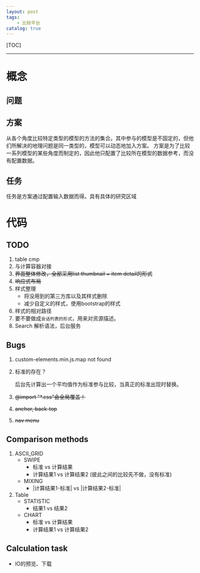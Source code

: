 ```yaml
---
layout: post
tags: 
    - 比较平台
catalog: true
---
```


[TOC]

---

# 概念

## 问题

## 方案

从各个角度比较特定类型的模型的方法的集合。其中参与的模型是不固定的，但他们所解决的地理问题是同一类型的，模型可以动态地加入方案。
方案是为了比较一系列模型的某些角度而制定的，因此他只配置了比较所在模型的数据参考，而没有配置数据。

## 任务

任务是方案通过配置输入数据而得。具有具体的研究区域

# 代码

## TODO

1. table cmp
2. 与计算容器对接
3. ~~界面整体修改，全部采用list thumbnail + item detail的形式~~
4. ~~响应式布局~~
5. 样式整理
    - 将没用到的第三方库以及其样式删除
    - 减少自定义的样式，使用bootstrap的样式
6. 样式的相对路径
7. 要不要做成`会话列表的形式`，用来对资源描述。
8. Search 解析语法，后台服务

## Bugs

1. custom-elements.min.js.map not found
2. 标准的存在？

    后台先计算出一个平均值作为标准参与比较，当真正的标准出现时替换。
3. ~~@import "*.css"会全局覆盖！~~
4. ~~anchor, back-top~~
5. ~~nav menu~~

## Comparison methods

1. ASCII_GRID
    - SWIPE
		- 标准 vs 计算结果
		- 计算结果1 vs 计算结果2 (彼此之间的比较先不做，没有标准)
	- MIXING
		- |计算结果1-标准| vs |计算结果2-标准|
2. Table
	- STATISTIC
		- 结果1 vs 结果2
	- CHART
		- 标准 vs 计算结果
		- 计算结果1 vs 计算结果2
		
		
## Calculation task

- IO的预览、下载